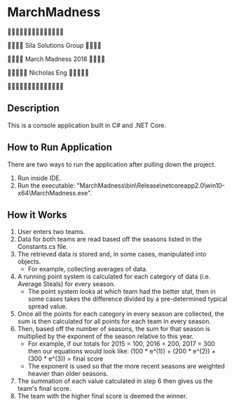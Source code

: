 # MarchMadness
:basketball::basketball::basketball::basketball::basketball::basketball::basketball::basketball::basketball::basketball::basketball::basketball::basketball::basketball:

:basketball::basketball::basketball::basketball: Sila Solutions Group :basketball::basketball::basketball::basketball:

:basketball::basketball::basketball::basketball: March Madness 2018 :basketball::basketball::basketball::basketball:

:basketball::basketball::basketball::basketball::basketball:  Nicholas Eng :basketball::basketball::basketball::basketball::basketball:

:basketball::basketball::basketball::basketball::basketball::basketball::basketball::basketball::basketball::basketball::basketball::basketball::basketball::basketball:

## Description
This is a console application built in C# and .NET Core.

## How to Run Application
There are two ways to run the application after pulling down the project.

1. Run inside IDE.
2. Run the executable: "MarchMadness\bin\Release\netcoreapp2.0\win10-x64\MarchMadness.exe".

## How it Works
1. User enters two teams.
2. Data for both teams are read based off the seasons listed in the Constants.cs file.
3. The retrieved data is stored and, in some cases, manipulated into objects.
   - For example, collecting averages of data.
4. A running point system is calculated for each category of data (i.e. Average Steals) for every season.
   - The point system looks at which team had the better stat, then in some cases takes the difference divided by a pre-determined typical spread value.
5. Once all the points for each category in every season are collected, the sum is then calculated for all points for each team in every season.
6. Then, based off the number of seasons, the sum for that season is multiplied by the exponent of the season relative to this year.
   - For example, if our totals for 2015 = 100, 2016 = 200, 2017 = 300 then our equations would look like:
     (100 * e^(1)) + (200 * e^(2)) + (300 * e^(3)) = final score
   - The exponent is used so that the more recent seasons are weighted heavier than older seasons.
7. The summation of each value calculated in step 6 then gives us the team's final score.
8. The team with the higher final score is deemed the winner.
